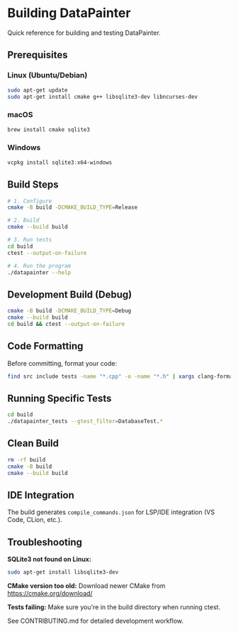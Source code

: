 # Building DataPainter

Quick reference for building and testing DataPainter.

## Prerequisites

### Linux (Ubuntu/Debian)
```bash
sudo apt-get update
sudo apt-get install cmake g++ libsqlite3-dev libncurses-dev
```

### macOS
```bash
brew install cmake sqlite3
```

### Windows
```powershell
vcpkg install sqlite3:x64-windows
```

## Build Steps

```bash
# 1. Configure
cmake -B build -DCMAKE_BUILD_TYPE=Release

# 2. Build
cmake --build build

# 3. Run tests
cd build
ctest --output-on-failure

# 4. Run the program
./datapainter --help
```

## Development Build (Debug)

```bash
cmake -B build -DCMAKE_BUILD_TYPE=Debug
cmake --build build
cd build && ctest --output-on-failure
```

## Code Formatting

Before committing, format your code:

```bash
find src include tests -name "*.cpp" -o -name "*.h" | xargs clang-format -i
```

## Running Specific Tests

```bash
cd build
./datapainter_tests --gtest_filter=DatabaseTest.*
```

## Clean Build

```bash
rm -rf build
cmake -B build
cmake --build build
```

## IDE Integration

The build generates `compile_commands.json` for LSP/IDE integration (VS Code, CLion, etc.).

## Troubleshooting

**SQLite3 not found on Linux:**
```bash
sudo apt-get install libsqlite3-dev
```

**CMake version too old:**
Download newer CMake from https://cmake.org/download/

**Tests failing:**
Make sure you're in the build directory when running ctest.

See CONTRIBUTING.md for detailed development workflow.
